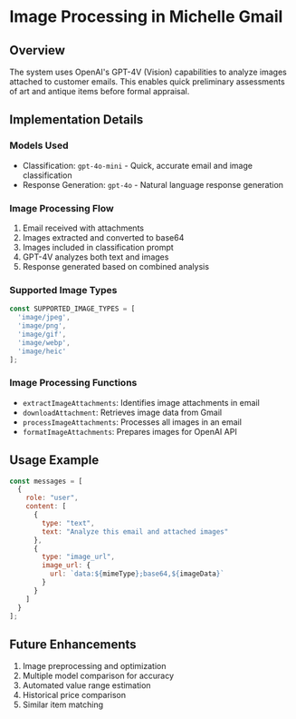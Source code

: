 # Image Processing in Michelle Gmail

## Overview
The system uses OpenAI's GPT-4V (Vision) capabilities to analyze images attached to customer emails. This enables quick preliminary assessments of art and antique items before formal appraisal.

## Implementation Details

### Models Used
- Classification: `gpt-4o-mini` - Quick, accurate email and image classification
- Response Generation: `gpt-4o` - Natural language response generation

### Image Processing Flow
1. Email received with attachments
2. Images extracted and converted to base64
3. Images included in classification prompt
4. GPT-4V analyzes both text and images
5. Response generated based on combined analysis

### Supported Image Types
```javascript
const SUPPORTED_IMAGE_TYPES = [
  'image/jpeg',
  'image/png',
  'image/gif',
  'image/webp',
  'image/heic'
];
```

### Image Processing Functions
- `extractImageAttachments`: Identifies image attachments in email
- `downloadAttachment`: Retrieves image data from Gmail
- `processImageAttachments`: Processes all images in an email
- `formatImageAttachments`: Prepares images for OpenAI API

## Usage Example
```javascript
const messages = [
  {
    role: "user",
    content: [
      { 
        type: "text", 
        text: "Analyze this email and attached images" 
      },
      {
        type: "image_url",
        image_url: {
          url: `data:${mimeType};base64,${imageData}`
        }
      }
    ]
  }
];
```

## Future Enhancements
1. Image preprocessing and optimization
2. Multiple model comparison for accuracy
3. Automated value range estimation
4. Historical price comparison
5. Similar item matching
